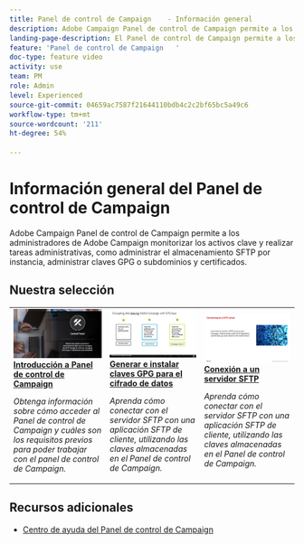 ```yaml
---
title: Panel de control de Campaign    - Información general
description: Adobe Campaign Panel de control de Campaign permite a los administradores de Adobe Campaign monitorizar los activos clave y realizar tareas administrativas, como administrar el almacenamiento SFTP por instancia, administrar claves GPG o subdominios y certificados.
landing-page-description: El Panel de control de Campaign permite a los administradores monitorizar los activos clave y realizar tareas administrativas como, por ejemplo, la administración del almacenamiento SFTP, claves GPG, o subdominios y certificados.
feature: 'Panel de control de Campaign   '
doc-type: feature video
activity: use
team: PM
role: Admin
level: Experienced
source-git-commit: 04659ac7587f21644110bdb4c2c2bf65bc5a49c6
workflow-type: tm+mt
source-wordcount: '211'
ht-degree: 54%

---
```


# Información general del Panel de control de Campaign

Adobe Campaign Panel de control de Campaign permite a los administradores de Adobe Campaign monitorizar los activos clave y realizar tareas administrativas, como administrar el almacenamiento SFTP por instancia, administrar claves GPG o subdominios y certificados.

## Nuestra selección

<table>
<tr>
<td>
    <a href="./get-started.md">
      <img alt="Conexión a un servidor SFTP" src="./assets/kt-6385.jpg" />
    </a>
    <div>
      <a href="./get-started.md">
    <strong>Introducción a Panel de control de Campaign</strong>
    </a>
    </div>
    <p>
    <em>Obtenga información sobre cómo acceder al Panel de control de Campaign y cuáles son los requisitos previos para poder trabajar con el panel de control de Campaign.  </em>
    <p>
  </td>
  <td>
    <a href="./instance-settings/gpg-key-management/generate-and-install-gpg-keys-for-data-encryption.md">
      <img alt="Conexión a un servidor SFTP" src="./assets/36386.jpg" />
    </a>
    <div>
      <a href="./instance-settings/gpg-key-management/generate-and-install-gpg-keys-for-data-encryption.md">
    <strong>Generar e instalar claves GPG para el cifrado de datos</strong>
    </a>
    </div>
    <p>
    <em>Aprenda cómo conectar con el servidor SFTP con una aplicación SFTP de cliente, utilizando las claves almacenadas en el Panel de control de Campaign. </em>
    <p>
  </td>
  <td>
    <a href="./sftp-management/connect-to-sftp-server.md">
      <img alt="Conexión a un servidor SFTP" src="./assets/27263.jpg" />
    </a>
    <div>
      <a href="./sftp-management/connect-to-sftp-server.md">
    <strong>Conexión a un servidor SFTP</strong>
    </a>
    </div>
    <p>
    <em>Aprenda cómo conectar con el servidor SFTP con una aplicación SFTP de cliente, utilizando las claves almacenadas en el Panel de control de Campaign. </em>
    <p>
  </td>
</tr>
</table>

## Recursos adicionales

* [Centro de ayuda del Panel de control de Campaign](https://experienceleague.adobe.com/docs/control-panel/using/control-panel-home.html?lang=es)
